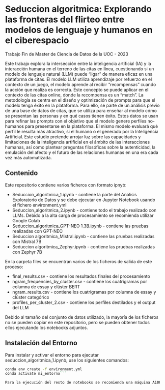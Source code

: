 # Seduccion algoritmica: Explorando las fronteras del flirteo entre modelos de lenguaje y humanos en el ciberespacio
Trabajo Fin de Master de Ciencia de Datos de la UOC - 2023

Este trabajo explora la intersección entre la inteligencia artificial (IA) y la interacción
humana en el terreno de las citas en línea, cuestionando si un modelo de lenguaje
natural (LLM) puede “ligar” de manera eficaz en una plataforma de citas. El modelo
LLM utiliza aprendizaje por refuerzo en el contexto de un juego, el modelo aprende
al recibir “recompensas” cuando la acción que realiza es correcta. Este concepto se
puede aplicar en el contexto de las citas online, donde la recompensa es un “match”.
La metodología se centra en el diseño y optimización de prompts para que el modelo
tenga éxito en la plataforma. Para ello, se parte de un análisis previo de una base de
datos de citas, que se utiliza para enseñar al modelo cómo se presentan las personas
y en qué casos tienen éxito. Estos datos se usan para refinar las prompts con el
objetivo que el modelo genere perfiles no-humanos para presentarse en la
plataforma. El mismo modelo evaluará qué perfil le resulta más atractivo, si el humano
o el generado por la Inteligencia Artificial. Este estudio pretende arrojar luz sobre las
capacidades y limitaciones de la inteligencia artificial en el ámbito de las interacciones
humanas, así como plantear preguntas filosóficas sobre la autenticidad, la emulación
del afecto y el futuro de las relaciones humanas en una era cada vez más
automatizada.

## Contenido

Este repositorio contiene varios ficheros con formato ipnyb:

* Seduccion_algoritmica_1.ipynb - contiene la parte del Análisis Exploratorio de Datos y se debe ejecutar en Jupyter Notebook usando el fichero environment.yml
* Seduccion_algoritmica_2.ipynb - contiene todo el trabajo realizado con LLMs. Debido a la alta carga de procesamiento se recomienda utilizar Google Colab
* Seduccion_algoritmica_GPT-NEO 1.3B.ipynb - contiene las pruebas realizadas con GPT-NEO
* Seduccion algoritmica_Mistral.ipynb - contiene las pruebas realizadas con Mistral 7B
* Seduccion algoritmica_Zephyr.ipynb - contiene las pruebas realizadas con Zephyr 7B

En la carpeta files se encuentran varios de los ficheros de salida de este proceso:

* final_results.csv - contiene los resultados finales del procesamiento
* ngram_frequencies_by_cluster.csv - contiene los cuatrigramas por columna de essay y clúster BERT
* ngram_results.csv - contiene los cuatrigramas por columna de essay y clúster categórico
* profiles_per_cluster_2.csv - contiene los perfiles destilados y el output del LLM

Debido al tamaño del conjunto de datos utilizado, la mayoría de los ficheros no se pueden copiar en este repositorio, pero se pueden obtener todos ellos ejecutando los notebooks adjuntos.

## Instalación del Entorno
Para instalar y activar el entorno para ejecutar seduccion_algoritmica_1.ipynb, use los siguientes comandos:

```bash
conda env create -f environment.yml
conda activate mi_entorno```

Para la ejecución del resto de notebooks se recomienda una máquina A100 de Google Colab con alta capacidad de memoria, lo que requeriría una suscripción Pro como mínimo.
